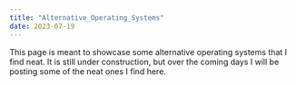 ```yaml
---
title: "Alternative_Operating_Systems"
date: 2023-07-19
---
```


This page is meant to showcase some alternative operating systems that I find neat. It is still under construction, but over the coming days I will be posting some of the neat ones I find here.